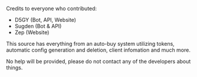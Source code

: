 Credits to everyone who contributed:

- D5GY (Bot, API, Website)
- Sugden (Bot & API)
- Zep (Website)


This source has everything from an auto-buy system utilizing tokens, automatic config generation and deletion, client infomation and much more.

No help will be provided, please do not contact any of the developers about things.
